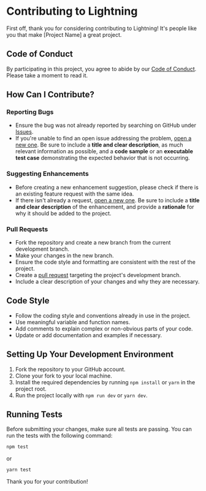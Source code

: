 # Contributing to Lightning

First off, thank you for considering contributing to Lightning! It's people like you that make [Project Name] a great project.

## Code of Conduct

By participating in this project, you agree to abide by our [Code of Conduct](CODE_OF_CONDUCT.md). Please take a moment to read it.

## How Can I Contribute?

### Reporting Bugs

- Ensure the bug was not already reported by searching on GitHub under [Issues](https://github.com/rikvermeulen/lightning/issues).
- If you're unable to find an open issue addressing the problem, [open a new one](https://github.com/rikvermeulen/lightning/issues/new). Be sure to include a **title and clear description**, as much relevant information as possible, and a **code sample** or an **executable test case** demonstrating the expected behavior that is not occurring.

### Suggesting Enhancements

- Before creating a new enhancement suggestion, please check if there is an existing feature request with the same idea.
- If there isn't already a request, [open a new one](https://github.com/rikvermeulen/lightning//issues/new). Be sure to include a **title and clear description** of the enhancement, and provide a **rationale** for why it should be added to the project.

### Pull Requests

- Fork the repository and create a new branch from the current development branch.
- Make your changes in the new branch.
- Ensure the code style and formatting are consistent with the rest of the project.
- Create a [pull request](https://github.com/rikvermeulen/lightning/pulls) targeting the project's development branch.
- Include a clear description of your changes and why they are necessary.

## Code Style

- Follow the coding style and conventions already in use in the project.
- Use meaningful variable and function names.
- Add comments to explain complex or non-obvious parts of your code.
- Update or add documentation and examples if necessary.

## Setting Up Your Development Environment

1. Fork the repository to your GitHub account.
2. Clone your fork to your local machine.
3. Install the required dependencies by running `npm install` or `yarn` in the project root.
4. Run the project locally with `npm run dev` or `yarn dev`.

## Running Tests

Before submitting your changes, make sure all tests are passing. You can run the tests with the following command:

```bash
npm test

```

or

```bash
yarn test
```

Thank you for your contribution!
